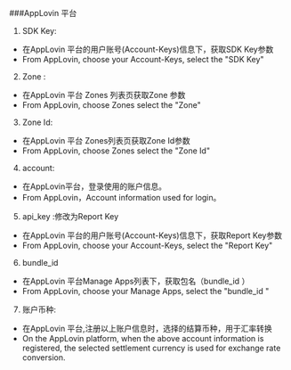 ###AppLovin 平台

1. SDK Key:
- 在AppLovin 平台的用户账号(Account-Keys)信息下，获取SDK Key参数
-  From AppLovin, choose your Account-Keys, select the "SDK Key"
2. Zone :
- 在AppLovin 平台 Zones 列表页获取Zone 参数
- From AppLovin, choose Zones select the "Zone"
3. Zone Id:
- 在AppLovin 平台 Zones列表页获取Zone Id参数 
-  From AppLovin, choose Zones select the "Zone Id"
4. account:
  - 在AppLovin平台，登录使用的账户信息。
   -  From AppLovin，Account information used for login。
 5. api_key :修改为Report Key
 - 在AppLovin 平台的用户账号(Account-Keys)信息下，获取Report Key参数
-  From AppLovin, choose your Account-Keys, select the "Report Key"
  6. bundle_id 
  - 在AppLovin 平台Manage Apps列表下，获取包名（bundle_id ）
  - From AppLovin, choose your Manage Apps, select the "bundle_id "
  7. 账户币种:
- 在AppLovin 平台,注册以上账户信息时，选择的结算币种，用于汇率转换
- On the AppLovin  platform, when the above account information is registered, the selected settlement currency is used for exchange rate conversion.
